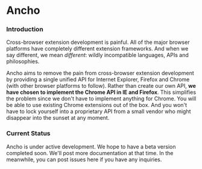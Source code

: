 Ancho
=====

### Introduction

Cross-browser extension development is painful. All of the major browser platforms have completely different extension frameworks. And when we say different, we mean *different*: wildly incompatible languages, APIs and philosophies.

Ancho aims to remove the pain from cross-browser extension development by providing a single unified API for Internet Explorer, Firefox and Chrome (with other browser platforms to follow). Rather than create our own API, **we have chosen to implement the Chrome API in IE and Firefox**. This simplifies the problem since we don't have to implement anything for Chrome. You will be able to use existing Chrome extensions out of the box. And you won't have to lock yourself into a proprietary API from a small vendor who might disappear into the sunset at any moment.

### Current Status

Ancho is under active development. We hope to have a beta version completed soon. We'll post more documentation at that time. In the meanwhile, you can post issues here if you have any inquiries.
